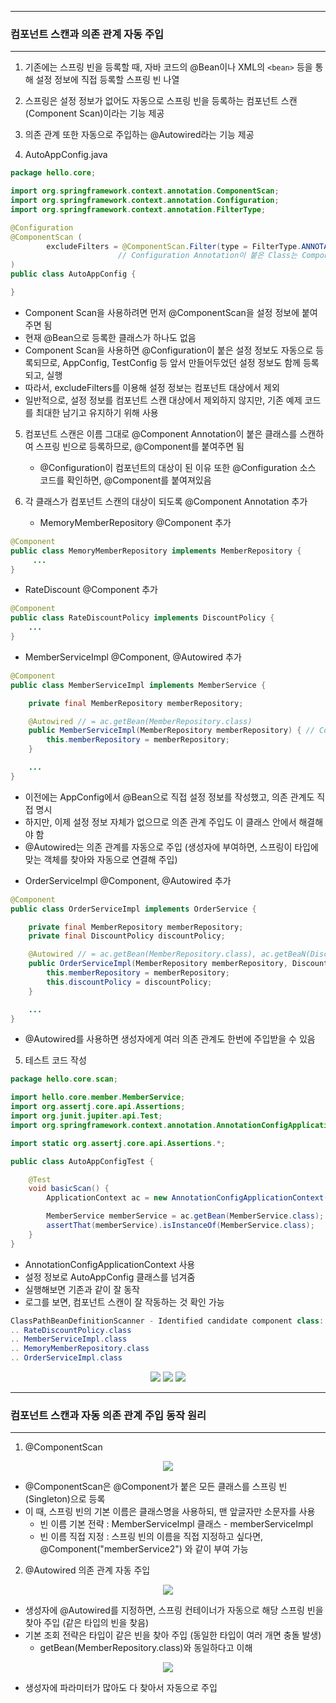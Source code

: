 -----
### 컴포넌트 스캔과 의존 관계 자동 주입
-----
1. 기존에는 스프링 빈을 등록할 때, 자바 코드의 @Bean이나 XML의 ```<bean>``` 등을 통해 설정 정보에 직접 등록할 스프링 빈 나열
2. 스프링은 설정 정보가 없어도 자동으로 스프링 빈을 등록하는 컴포넌트 스캔(Component Scan)이라는 기능 제공
3. 의존 관계 또한 자동으로 주입하는 @Autowired라는 기능 제공

4. AutoAppConfig.java
```java
package hello.core;

import org.springframework.context.annotation.ComponentScan;
import org.springframework.context.annotation.Configuration;
import org.springframework.context.annotation.FilterType;

@Configuration
@ComponentScan (
        excludeFilters = @ComponentScan.Filter(type = FilterType.ANNOTATION, classes = Configuration.class)
                        // Configuration Annotation이 붙은 Class는 Component Scan에서 제외
)
public class AutoAppConfig {

}
```
  - Component Scan을 사용하려면 먼저 @ComponentScan을 설정 정보에 붙여주면 됨
  - 현재 @Bean으로 등록한 클래스가 하나도 없음
  - Component Scan을 사용하면 @Configuration이 붙은 설정 정보도 자동으로 등록되므로, AppConfig, TestConfig 등 앞서 만들어두었던 설정 정보도 함께 등록되고, 실행
  - 따라서, excludeFilters를 이용해 설정 정보는 컴포넌트 대상에서 제외
  - 일반적으로, 설정 정보를 컴포넌트 스캔 대상에서 제외하지 않지만, 기존 예제 코드를 최대한 남기고 유지하기 위해 사용

5. 컴포넌트 스캔은 이름 그대로 @Component Annotation이 붙은 클래스를 스캔하여 스프링 빈으로 등록하므로, @Component를 붙여주면 됨
   - @Configuration이 컴포넌트의 대상이 된 이유 또한 @Configuration 소스 코드를 확인하면, @Component를 붙여져있음

6. 각 클래스가 컴포넌트 스캔의 대상이 되도록 @Component Annotation 추가
    - MemoryMemberRepository @Component 추가
```java
@Component
public class MemoryMemberRepository implements MemberRepository {
     ...
}
```

  - RateDiscount @Component 추가
```java
@Component
public class RateDiscountPolicy implements DiscountPolicy {
    ...
}
```
  - MemberServiceImpl @Component, @Autowired 추가
```java
@Component
public class MemberServiceImpl implements MemberService {

    private final MemberRepository memberRepository;

    @Autowired // = ac.getBean(MemberRepository.class)
    public MemberServiceImpl(MemberRepository memberRepository) { // Constructor Injection
        this.memberRepository = memberRepository;
    }

    ...
}
```
  + 이전에는 AppConfig에서 @Bean으로 직접 설정 정보를 작성했고, 의존 관계도 직접 명시
  + 하지만, 이제 설정 정보 자체가 없으므로 의존 관계 주입도 이 클래스 안에서 해결해야 함
  + @Autowired는 의존 관계를 자동으로 주입 (생성자에 부여하면, 스프링이 타입에 맞는 객체를 찾아와 자동으로 연결해 주입)
        
  - OrderServiceImpl @Component, @Autowired 추가
```java
@Component
public class OrderServiceImpl implements OrderService {

    private final MemberRepository memberRepository;
    private final DiscountPolicy discountPolicy;

    @Autowired // = ac.getBean(MemberRepository.class), ac.getBeaN(DiscountPolicy.class)
    public OrderServiceImpl(MemberRepository memberRepository, DiscountPolicy discountPolicy) { // Constructor Injection
        this.memberRepository = memberRepository;
        this.discountPolicy = discountPolicy;
    }

    ...
}
```
  + @Autowired를 사용하면 생성자에게 여러 의존 관계도 한번에 주입받을 수 있음

5. 테스트 코드 작성
```java
package hello.core.scan;

import hello.core.member.MemberService;
import org.assertj.core.api.Assertions;
import org.junit.jupiter.api.Test;
import org.springframework.context.annotation.AnnotationConfigApplicationContext;

import static org.assertj.core.api.Assertions.*;

public class AutoAppConfigTest {

    @Test
    void basicScan() {
        ApplicationContext ac = new AnnotationConfigApplicationContext(AutoAppConfig.class);

        MemberService memberService = ac.getBean(MemberService.class);
        assertThat(memberService).isInstanceOf(MemberService.class);
    }
}
```
  - AnnotationConfigApplicationContext 사용
  - 설정 정보로 AutoAppConfig 클래스를 넘겨줌
  - 실행해보면 기존과 같이 잘 동작
  - 로그를 보면, 컴포넌트 스캔이 잘 작동하는 것 확인 가능
```java
ClassPathBeanDefinitionScanner - Identified candidate component class: 
.. RateDiscountPolicy.class
.. MemberServiceImpl.class
.. MemoryMemberRepository.class 
.. OrderServiceImpl.class
```
<div align="center">
<img src="https://github.com/sooyounghan/Spring/assets/34672301/6da468f1-6093-4f5f-bbb0-2d02dc85202a">
<img src="https://github.com/sooyounghan/Spring/assets/34672301/be19c874-6274-440e-8424-f8436acd3d2a">
<img src="https://github.com/sooyounghan/Spring/assets/34672301/a24c49ee-e5ec-4e1e-92f1-5f1f80c07dd6">
</div>

-----
### 컴포넌트 스캔과 자동 의존 관계 주입 동작 원리
-----
1. @ComponentScan
<div align="center">
<img src="https://github.com/sooyounghan/Spring/assets/34672301/98ccc7c4-eab7-4ccc-9e9f-663242836ff8">
</div>

  - @ComponentScan은 @Component가 붙은 모든 클래스를 스프링 빈(Singleton)으로 등록
  - 이 때, 스프링 빈의 기본 이름은 클래스명을 사용하되, 맨 앞글자만 소문자를 사용
    + 빈 이름 기본 전략 : MemberServiceImpl 클래스 - memberServiceImpl
    + 빈 이름 직접 지정 : 스프링 빈의 이름을 직접 지정하고 싶다면, @Component("memberService2") 와 같이 부여 가능

2. @Autowired 의존 관계 자동 주입
<div align="center">
<img src="https://github.com/sooyounghan/Spring/assets/34672301/cd098561-3956-48c7-b5c8-84f002fd72f0">
</div>

  - 생성자에 @Autowired를 지정하면, 스프링 컨테이너가 자동으로 해당 스프링 빈을 찾아 주입 (같은 타입의 빈을 찾음)
  - 기본 조회 전략은 타입이 같은 빈을 찾아 주입 (동일한 타입이 여러 개면 충돌 발생)
    + getBean(MemberRepository.class)와 동일하다고 이해

<div align="center">
<img src="https://github.com/sooyounghan/Spring/assets/34672301/5e0a553d-9354-469f-8737-9f6d88a73afa">
</div>

  - 생성자에 파라미터가 많아도 다 찾아서 자동으로 주입
  
